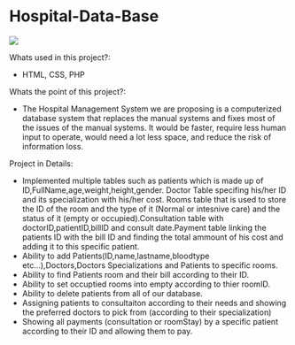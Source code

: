 # Hospital-Data-Base

<img src="https://user-images.githubusercontent.com/94231603/154779830-5a4ff101-903c-4f47-b043-e31bb1167382.gif">




Whats used in this project?: 
- HTML, CSS, PHP

Whats the point of this project?: 
- The Hospital Management System we are proposing is a computerized database system that replaces the manual systems and fixes most of the issues of the manual systems. It would be faster, require less human input to operate, would need a lot less space, and reduce the risk of information loss.

Project in Details:
- Implemented multiple tables such as patients which is made up of ID,FullName,age,weight,height,gender. Doctor Table specifing his/her ID and its specialization with his/her cost. Rooms table that is used to store the ID of the room and the type of it (Normal or intesnive care) and the status of it (empty or occupied).Consultation table with doctorID,patientID,billID and consult date.Payment table linking the patients ID with the bill ID and finding the total ammount of his cost and adding it to this specific patient.
- Ability to add Patients(ID,name,lastname,bloodtype etc...),Doctors,Doctors Specializations and Patients to specific rooms.
- Ability to find Patients room and their bill according to their ID.
- Ability to set occuptied rooms into empty according to thier roomID.
- Ability to delete patients from all of our database.
- Assigning patients to consultaiton according to their needs and showing the preferred doctors to pick from (according to their specialization)
- Showing all payments (consultation or roomStay) by a specific patient according to their ID and allowing them to pay.

